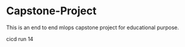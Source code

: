 # Capstone-Project
This is an end to end mlops capstone project for educational purpose.

cicd run 14
